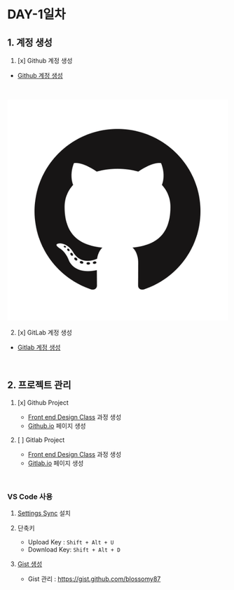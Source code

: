 # DAY-1일차 

## 1. 계정 생성

1. [x] Github 계정 생성 
-  [Github 계정 생성](https://github.com/blossomy87)
<br>

![Github 아이콘](../images/GitHub-Mark.png)

2. [x] GitLab 계정 생성 
-  [Gitlab 계정 생성](https://gitlab.com/blossomy87)

<br>

## 2. 프로젝트 관리 

1. [x] Github Project
    - [Front end Design Class](https://github.com/blossomy87/Front-end-Design-class) 과정 생성
    - [Github.io](https://github.com/blossomy87/blossomy87.github.io) 페이지 생성

2. [ ] Gitlab Project
    - [Front end Design Class]() 과정 생성
    - [Gitlab.io]() 페이지 생성

<br>

### VS Code 사용

1. [Settings Sync](https://marketplace.visualstudio.com/items?itemName=Shan.code-settings-sync) 설치

1. 단축키 
    - Upload Key : `Shift + Alt + U`
    - Download Key: `Shift + Alt + D`

1. [Gist 생성](https://gist.github.com/blossomy87)

    - Gist 관리 : https://gist.github.com/blossomy87